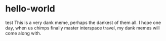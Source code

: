 # hello-world
test
This is a very dank meme, perhaps the dankest of them all. I hope one day, when us chimps finally master interspace travel, my dank memes will come along with. 
